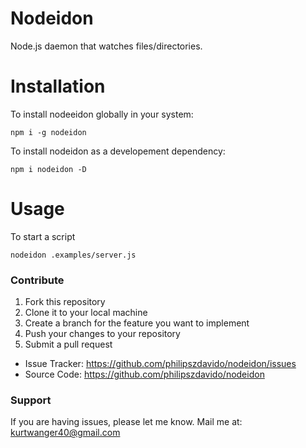 # Nodeidon
Node.js daemon that watches files/directories.

# Installation
To install nodeeidon globally in your system:

`npm i -g nodeidon`

To install nodeidon as a developement dependency:

`npm i nodeidon -D`

# Usage
To start a script

`nodeidon .examples/server.js`

### Contribute
1. Fork this repository
2. Clone it to your local machine
3. Create a branch for the feature you want to implement
4. Push your changes to your repository
5. Submit a pull request

- Issue Tracker: https://github.com/philipszdavido/nodeidon/issues
- Source Code: https://github.com/philipszdavido/nodeidon

### Support
If you are having issues, please let me know.
Mail me at: kurtwanger40@gmail.com
